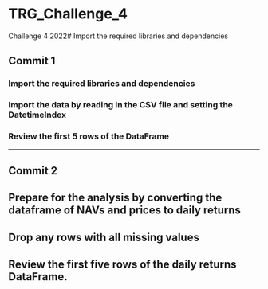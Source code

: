 # TRG_Challenge_4
Challenge 4 2022# Import the required libraries and dependencies

## Commit 1
### Import the required libraries and dependencies
### Import the data by reading in the CSV file and setting the DatetimeIndex 
### Review the first 5 rows of the DataFrame

----

## Commit 2

## Prepare for the analysis by converting the dataframe of NAVs and prices to daily returns
## Drop any rows with all missing values
## Review the first five rows of the daily returns DataFrame.
